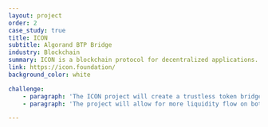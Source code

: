```yaml
---
layout: project
order: 2
case_study: true
title: ICON
subtitle: Algorand BTP Bridge
industry: Blockchain
summary: ICON is a blockchain protocol for decentralized applications.
link: https://icon.foundation/
background_color: white

challenge:
    - paragraph: 'The ICON project will create a trustless token bridge between the Icon and Algorand blockchains to enable their integration and bi-directional liquidity flows.'
    - paragraph: 'The project will allow for more liquidity flow on both sides and safer opportunities to move assets across the expanding Icon DeFi ecosystem.'

---
```

